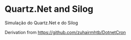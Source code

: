 # Quartz.Net and Silog

Simulação do Quartz.Net e do Silog

Derivation from
https://github.com/zuhairmhtb/DotnetCron
